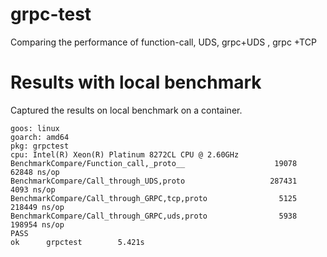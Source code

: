 # grpc-test
Comparing the performance of function-call, UDS, grpc+UDS , grpc +TCP

# Results with local benchmark

Captured the results on local benchmark on a container.

```
goos: linux
goarch: amd64
pkg: grpctest
cpu: Intel(R) Xeon(R) Platinum 8272CL CPU @ 2.60GHz
BenchmarkCompare/Function_call,_proto__                    19078             62848 ns/op
BenchmarkCompare/Call_through_UDS,proto                   287431              4093 ns/op
BenchmarkCompare/Call_through_GRPC,tcp,proto                5125            218449 ns/op
BenchmarkCompare/Call_through_GRPC,uds,proto                5938            198954 ns/op
PASS
ok      grpctest        5.421s
```
